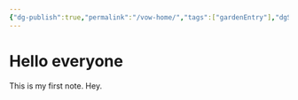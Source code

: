 ```yaml
---
{"dg-publish":true,"permalink":"/vow-home/","tags":["gardenEntry"],"dgShowToc":true}
---
```


# Hello everyone
This is my first note. 
Hey.
